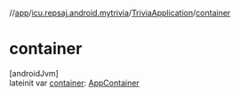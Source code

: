 //[app](../../../index.md)/[icu.repsaj.android.mytrivia](../index.md)/[TriviaApplication](index.md)/[container](container.md)

# container

[androidJvm]\
lateinit
var [container](container.md): [AppContainer](../../icu.repsaj.android.mytrivia.data/-app-container/index.md)

